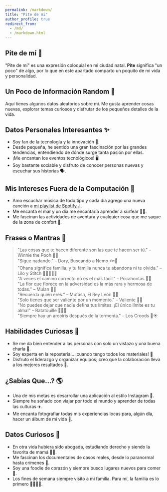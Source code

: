 ```yaml
---
permalink: /markdown/
title: "Pite de mi"
author_profile: true
redirect_from: 
  - /md/
  - /markdown.html
---
```

## Pite de mí 💫

"Pite de mí" es una expresión coloquial en mi ciudad natal. **Pite** significa "un poco" de algo, por lo que en este apartado comparto un poquito de mi vida y personalidad.

## Un Poco de Información Random 🎲

Aquí tienes algunos datos aleatorios sobre mí. Me gusta aprender cosas nuevas, explorar temas curiosos y disfrutar de los pequeños detalles de la vida.

## Datos Personales Interesantes ✨

* Soy fan de la tecnología y la innovación 🚀.
* Desde pequeña, he sentido una gran fascinación por las grandes tendencias, entendiendo de dónde surge tanta pasión por ellas.
* ¡Me encantan los eventos tecnológicos! 🖥️
* Soy bastante sociable y disfruto de conocer personas nuevas y escuchar sus historias 🗣️.

## Mis Intereses Fuera de la Computación 🌊

- Amo escuchar música de todo tipo y cada día agrego una nueva canción a [mi playlist de Spotify 🎶](https://open.spotify.com/user/4fbjoqf1l417rg0qzhtfa1ylz?si=46c489354c424481).
- Me encanta el mar y un día me encantaría aprender a surfear 🏄‍♀️.
- Me fascinan las actividades de aventura y cualquier cosa que me saque de la zona de confort 🧗.

## Frases o Mantras 🌈

> "Las cosas que te hacen diferente son las que te hacen ser tú." – Winnie the Pooh 🐻🍯  
> "Sigue nadando." – Dory, Buscando a Nemo 🐟🌊  
> "Ohana significa familia, y tu familia nunca te abandona ni te olvida." – Lilo y Stitch 👨‍👩‍👧‍👦💙  
> "A veces el camino correcto no es el más fácil." – Pocahontas 🍂🌄  
> "La flor que florece en la adversidad es la más rara y hermosa de todas." – Mulan 🌸🏯  
> "Recuerda quién eres." – Mufasa, El Rey León 🦁✨  
> "Solo tienes que ser valiente por un momento." – Valiente 🏹🦋  
> "No puedes dejar que nadie defina tus límites. ¡El único límite es tu alma!" – Ratatouille 👨‍🍳🐭  
> "Siempre hay un arcoíris después de la tormenta." – Los Croods 🌈☀️

## Habilidades Curiosas 🧁

- Se me da bien entender a las personas con solo un vistazo y una buena charla 👀.
- Soy experta en la repostería... ¡cuando tengo todos los materiales! 🍰
- Disfruto el liderazgo y organizar equipos; creo que la colaboración lleva a los mejores resultados 🤝.

## ¿Sabías Que...? 🌎

- Una de mis metas es desarrollar una aplicación al estilo Instagram 📱.
- Siempre he soñado con viajar por todo el mundo y aprender de todas las culturas ✈️.
- Me encanta fotografiar todas mis experiencias locas para, algún día, hacer un álbum de mi vida 📸.

## Datos Curiosos 🤔

- En otra vida hubiera sido abogada, estudiando derecho y siendo la favorita de mamá 👩‍⚖️.
- Me fascinan los documentales de casos reales, desde lo paranormal hasta crímenes 🎥.
- Soy una foodie de corazón y siempre busco lugares nuevos para comer 🍲.
- Los fines de semana siempre visito a mi familia. Para mí, la familia es lo primero 👨‍👩‍👧‍👦.

